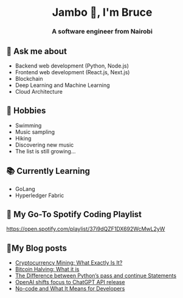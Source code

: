 <h1 align="center">Jambo 👋, I'm Bruce</h1>
<h3 align="center">A software engineer from Nairobi</h3>

<!-- ![Anurag's GitHub stats](https://github-readme-stats.vercel.app/api?username=bruceowenga&show_icons=true&theme=dark) -->

## 💬 Ask me about
- Backend web development (Python, Node.js)
- Frontend web development (React.js, Next.js)
- Blockchain
- Deep Learning and Machine Learning
- Cloud Architecture


## 📅 Hobbies
- Swimming
- Music sampling
- Hiking
- Discovering new music
- The list is still growing...


## 📚 Currently Learning
- GoLang
- Hyperledger Fabric

## 🎵 My Go-To Spotify Coding Playlist 

https://open.spotify.com/playlist/37i9dQZF1DX692WcMwL2yW

## 📝My Blog posts
<!-- BLOG-POST-LIST:START -->
- [Cryptocurrency Mining: What Exactly Is It?](https://techtribune.buzz/cryptocurrency-mining-what-exactly-is-it/)
- [Bitcoin Halving: What it is](https://techtribune.buzz/bitcoin-halving-what-it-is/)
- [The Difference between Python’s pass and continue Statements](https://techtribune.buzz/the-difference-between-pythons-pass-and-continue-statements/)
- [OpenAI shifts focus to ChatGPT API release](https://techtribune.buzz/openai-shifts-focus-to-chatgpt-api-release/)
- [No-code and What It Means for Developers](https://techtribune.buzz/no-code-and-what-it-means-for-developers/)
<!-- BLOG-POST-LIST:END -->

<!--
**bruceowenga/bruceowenga** is a ✨ _special_ ✨ repository because its `README.md` (this file) appears on your GitHub profile.

Here are some ideas to get you started:

- 🔭 I’m currently working on ...
- 🌱 I’m currently learning ...
- 👯 I’m looking to collaborate on ...
- 🤔 I’m looking for help with ...
- 💬 Ask me about ...
- 📫 How to reach me: ...
- 😄 Pronouns: ...
- ⚡ Fun fact: ...
-->
